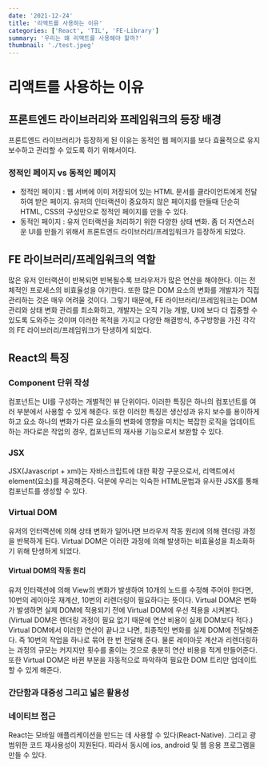```yaml
---
date: '2021-12-24'
title: '리액트를 사용하는 이유'
categories: ['React', 'TIL', 'FE-Library']
summary: '우리는 왜 리액트를 사용해야 할까?'
thumbnail: './test.jpeg'
---
```


# 리액트를 사용하는 이유

## 프론트엔드 라이브러리와 프레임워크의 등장 배경

프론트엔드 라이브러리가 등장하게 된 이유는 동적인 웹 페이지를 보다 효율적으로 유지 보수하고 관리할 수 있도록 하기 위해서이다.

### 정적인 페이지 vs 동적인 페이지

- 정적인 페이지 : 웹 서버에 이미 저장되어 있는 HTML 문서를 클라이언트에게 전달하여 받은 페이지. 유저의 인터랙션이 중요하지 않은 페이지를 만들때 단순히 HTML, CSS의 구성만으로 정적인 페이지를 만들 수 있다.
- 동적인 페이지 : 유저 인터랙션을 처리하기 위한 다양한 상태 변화. 좀 더 자연스러운 UI를 만들기 위해서 프론트엔드 라이브러리/프레임워크가 등장하게 되었다.

## FE 라이브러리/프레임워크의 역할

많은 유저 인터랙션이 반복되면 반복될수록 브라우저가 많은 연산을 해야한다. 이는 전체적인 프로세스의 비효율성을 야기한다. 또한 많은 DOM 요소의 변화를 개발자가 직접 관리하는 것은 매우 어려울 것이다.
그렇기 때문에, FE 라이브러리/프레임워크는 DOM 관리와 상태 변화 관리를 최소화하고, 개발자는 오직 기능 개발, UI에 보다 더 집중할 수 있도록 도와주는 것이며 이러한 목적을 가지고 다양한 해결방식, 추구방향을 가진 각각의 FE 라이브러리/프레임워크가 탄생하게 되었다.

## React의 특징

### Component 단위 작성

컴포넌트는 UI를 구성하는 개별적인 뷰 단위이다. 이러한 특징은 하나의 컴포넌트를 여러 부분에서 사용할 수 있게 해준다.
또한 이러한 특징은 생산성과 유지 보수를 용이하게 하고 요소 하나의 변화가 다른 요소들의 변화에 영향을 미치는 복잡한 로직을 업데이트하는 까다로은 작업의 경우, 컴포넌트의 재사용 기능으로서 보완할 수 있다.

### JSX

JSX(Javascript + xml)는 자바스크립트에 대한 확장 구문으로서, 리액트에서 element(요소)를 제공해준다. 덕분에 우리는 익숙한 HTML문법과 유사한 JSX를 통해 컴포넌트를 생성할 수 있다.

### Virtual DOM

유저의 인터랙션에 의해 상태 변화가 일어나면 브라우저 작동 원리에 의해 렌더링 과정을 반복하게 된다. Virtual DOM은 이러한 과정에 의해 발생하는 비효율성을 최소화하기 위해 탄생하게 되었다.

#### Virtual DOM의 작동 원리

유저 인터랙션에 의해 View의 변화가 발생하여 10개의 노드를 수정해 주어야 한다면, 10번의 레이아웃 재계산, 10번의 리렌더링이 필요하다는 뜻이다.
Virtual DOM은 변화가 발생하면 실제 DOM에 적용되기 전에 Virtual DOM에 우선 적용을 시켜본다. (Virtual DOM은 렌더링 과정이 필요 없기 때문에 연산 비용이 실제 DOM보다 적다.)
Virtual DOM에서 이러한 연산이 끝나고 나면, 최종적인 변화를 실제 DOM에 전달해준다. 즉 10번의 작업을 하나로 묶어 한 번 전달해 준다. 물론 레이아웃 계산과 리렌더링하는 과정의 규모는 커지지만 횟수를 줄이는 것으로 충분히 연산 비용을 적게 만들어준다.
또한 Virtual DOM은 바뀐 부분을 자동적으로 파악하여 필요한 DOM 트리만 업데이트 할 수 있게 해준다.

### 간단함과 대중성 그리고 넓은 활용성

### 네이티브 접근

React는 모바일 애플리케이션을 만드는 데 사용할 수 있다(React-Native). 그리고 광범위한 코드 재사용성이 지원된다. 따라서 동시에 ios, android 및 웹 응용 프로그램을 만들 수 있다.
